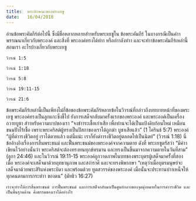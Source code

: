 ```yaml
---
title:  พระลักษณะของพระเยซู
date:   16/04/2018
---
```


อ่านข้อพระคัมภีร์ต่อไปนี้ ซึ่งมีชื่อหลากหลายสำาหรับพระเยซูใน ข้อพระคัมภีร์ ในบางกรณีเป็นคำาพรรณนาเกี่ยวกับพระองค์ และสิ่งที่ พระองค์ทรงได้ทำา หรือกำาลังทำา และจะทำาข้อพระคัมภีร์เหล่านี้สอนเรา อะไรบ้างเกี่ยวกับพระเยซู

`วิวรณ์ 1:5`

`วิวรณ์ 1:18`

`วิวรณ์ 5:8`

`วิวรณ์ 19:11-15`

`วิวรณ์ 21:6`

ข้อพระคัมภีร์เหล่านี้เป็นเพียงไม่กี่ข้อของข้อพระคัมภีร์หลายข้อในวิวรณ์ที่กล่าวถึงบทบาทหน้าที่ของพระเยซู พระองค์ทรงเป็นลูกแกะซึ่งชี้ไป ยังการเสด็จกลับมาครั้งแรกของพระองค์ และพระองค์เป็นเครื่องถวายบูชา สำาหรับความบาปของเรา “จงชำาระเชื้อเก่าเสีย เพื่อท่านจะได้เป็นแป้งดิบก้อนใหม่ เหมือนขนมปังไร้เชื้อ เพราะพระคริสต์ผู้ทรงเป็นปัสกาของเราได้ถูกฆ่า บูชาเสียแล้ว” (1 โครินธ์ 5:7) พระองค์ “ผู้ที่ดำารงชีวิตอยู่ เราได้ตายแล้ว แต่นี่แน่ะ เราก็ยังดำารงชีวิตอยู่ตลอดไปเป็นนิตย์” (วิวรณ์ 1:18) นี่ข้ออ้างอิงเรื่องการสิ้นพระชนม์ และฟื้นพระชนม์ของพระองค์จากความตาย ดังที่ พระเยซูตรัสว่า “มีคำาเขียนไว้อย่างนั้นว่า พระคริสต์จะต้องทรงทนทุกข์ทรมาน และทรงเป็นขึ้นมาจากความตายในวันที่สาม” (ลูกา 24:46) และในวิวรณ์ 19:11-15 พระองค์ถูกวาดภาพในบทของพระบุตรผู้เสด็จมาครั้งที่สอง เมื่อ พระองค์จะเสด็จมาด้วยฤทธานุภาพ และสง่าราศี และจะทรงพิพากษา “เหตุว่าเมื่อบุตรมนุษย์จะเสด็จมาด้วยพระสิริแห่งพระบิดา และพร้อมด้วย ทูตสวรรค์ของพระองค์ เมื่อนั้นจะประทานบำาเหน็จให้ทุกคนตามการกระทำา ของตน” (มัทธิว 16:27)

`เราจะทำาให้การสิ้นพระชนม์ การฟื้นพระชนม์ และการเสด็จกลับมาเป็นศูนย์กลางของจุดมุ่งหมายในการดำารงชีวิต และเป็นพื้นฐานด้าน ศีลธรรมของเราได้อย่างไร`
